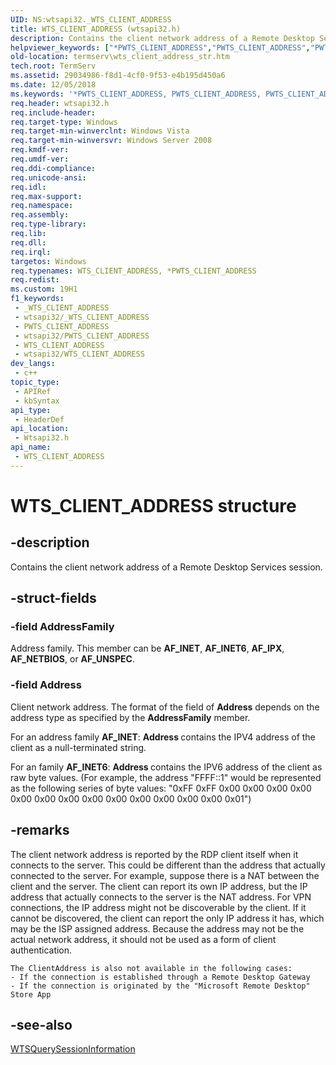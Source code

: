 ```yaml
---
UID: NS:wtsapi32._WTS_CLIENT_ADDRESS
title: WTS_CLIENT_ADDRESS (wtsapi32.h)
description: Contains the client network address of a Remote Desktop Services session.
helpviewer_keywords: ["*PWTS_CLIENT_ADDRESS","PWTS_CLIENT_ADDRESS","PWTS_CLIENT_ADDRESS structure pointer [Remote Desktop Services]","WTS_CLIENT_ADDRESS","WTS_CLIENT_ADDRESS structure [Remote Desktop Services]","_win32_wts_client_address_str","termserv.wts_client_address_str","wtsapi32/PWTS_CLIENT_ADDRESS","wtsapi32/WTS_CLIENT_ADDRESS"]
old-location: termserv\wts_client_address_str.htm
tech.root: TermServ
ms.assetid: 29034986-f8d1-4cf0-9f53-e4b195d450a6
ms.date: 12/05/2018
ms.keywords: '*PWTS_CLIENT_ADDRESS, PWTS_CLIENT_ADDRESS, PWTS_CLIENT_ADDRESS structure pointer [Remote Desktop Services], WTS_CLIENT_ADDRESS, WTS_CLIENT_ADDRESS structure [Remote Desktop Services], _win32_wts_client_address_str, termserv.wts_client_address_str, wtsapi32/PWTS_CLIENT_ADDRESS, wtsapi32/WTS_CLIENT_ADDRESS'
req.header: wtsapi32.h
req.include-header: 
req.target-type: Windows
req.target-min-winverclnt: Windows Vista
req.target-min-winversvr: Windows Server 2008
req.kmdf-ver: 
req.umdf-ver: 
req.ddi-compliance: 
req.unicode-ansi: 
req.idl: 
req.max-support: 
req.namespace: 
req.assembly: 
req.type-library: 
req.lib: 
req.dll: 
req.irql: 
targetos: Windows
req.typenames: WTS_CLIENT_ADDRESS, *PWTS_CLIENT_ADDRESS
req.redist: 
ms.custom: 19H1
f1_keywords:
 - _WTS_CLIENT_ADDRESS
 - wtsapi32/_WTS_CLIENT_ADDRESS
 - PWTS_CLIENT_ADDRESS
 - wtsapi32/PWTS_CLIENT_ADDRESS
 - WTS_CLIENT_ADDRESS
 - wtsapi32/WTS_CLIENT_ADDRESS
dev_langs:
 - c++
topic_type:
 - APIRef
 - kbSyntax
api_type:
 - HeaderDef
api_location:
 - Wtsapi32.h
api_name:
 - WTS_CLIENT_ADDRESS
---
```


# WTS_CLIENT_ADDRESS structure


## -description

Contains 
    the client network address of a Remote Desktop Services session.

## -struct-fields

### -field AddressFamily

Address family. This member can be <b>AF_INET</b>, <b>AF_INET6</b>, <b>AF_IPX</b>, <b>AF_NETBIOS</b>, or <b>AF_UNSPEC</b>.

### -field Address

Client network address. The format of the field of <b>Address</b> depends on the address type as specified by the <b>AddressFamily</b> member.

For an address family <b>AF_INET</b>: <b>Address </b> contains the IPV4 address of the client as a null-terminated string.


For an family <b>AF_INET6</b>: <b>Address </b> contains the IPV6 address of the client as raw byte values. (For example, the address "FFFF::1" would be represented as the following series of byte values: "0xFF 0xFF 0x00 0x00  0x00 0x00  0x00 0x00  0x00 0x00  0x00 0x00  0x00 0x00  0x00 0x01")

## -remarks

The client network address is reported by the RDP client itself when it connects to the server. This could be 
    different than the address that actually connected to the server. For example, suppose there is a NAT between the 
    client and the server. The client can report its own IP address, but the IP address that actually connects to the 
    server is the NAT address. For VPN connections, the IP address might not be discoverable by the client. If it 
    cannot be discovered, the client can report the only IP address it has, which may be the ISP assigned address. 
    Because the address may not be the actual network address, it should not be used as a form of client 
    authentication.
    
    The ClientAddress is also not available in the following cases:
    - If the connection is established through a Remote Desktop Gateway
    - If the connection is originated by the "Microsoft Remote Desktop" Store App

## -see-also

<a href="https://docs.microsoft.com/windows/desktop/api/wtsapi32/nf-wtsapi32-wtsquerysessioninformationa">WTSQuerySessionInformation</a>


